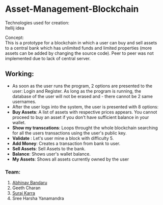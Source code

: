 # Asset-Management-Blockchain

Technologies used for creation:<br /> Itellij idea

Concept:<br /> This is a prototype for a blockchain in which a user can buy and sell assets to a central bank which has unlimited funds and limited properties (more assets can be added by changing the source code). Peer to peer was not implemented due to lack of central server.

## Working:<br />
- As soon as the user runs the program, 2 options are presented to the user: Login and Register. As long as the program is running, the database of the user will not be erased and - there cannot be 2 same usernames. <br />
- After the user logs into the system, the user is presented with 8 options:<br />
- **Buy Assets**: A list of assets with respective prices appears. You cannot proceed to buy an asset if you don't have sufficient balance in your wallet.<br />
- **Show my transcations**: Loops throught the whole blockchain searching for all the users transactions using the user's public key.<br />
- **Validate** : Let's user mine a block with difficulty 5.<br />
- **Add Money**: Creates a transaction from bank to user.<br />
- **Sell Assets**: Sell Assets to the bank.<br />
- **Balance**: Shows user's wallet balance.<br />
- **My Assets**: Shows all assets currently owned by the user

### Team:
1. [Abhinav Bandaru](https://github.com/abhinavbandaru)
2. Geeth Charan
3. [Suraj Karra](https://github.com/surajreddykarra)
4. Sree Harsha Yanamandra
